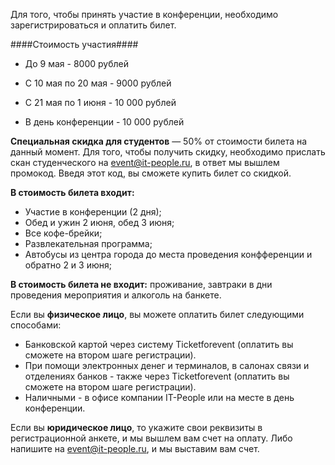 Для того, чтобы принять участие в конференции, необходимо зарегистрироваться и оплатить билет.

####Стоимость участия####

* До 9 мая - 8000 рублей

* С 10 мая по 20 мая - 9000 рублей

* С 21 мая по 1 июня - 10 000 рублей

* В день конференции - 10 000 рублей

<b>Специальная скидка для студентов</b> — 50% от стоимости билета на данный момент. Для того, чтобы получить скидку, необходимо прислать скан студенческого на event@it-people.ru, в ответ мы вышлем промокод. Введя этот код, вы сможете купить билет со скидкой.


**В стоимость билета входит:**

- Участие в конференции (2 дня);
- Обед и ужин 2 июня, обед 3 июня;   
- Все кофе-брейки;   
- Развлекательная программа; 
- Автобусы из центра города до места проведения конфференции и обратно 2 и 3 июня; 

**В стоимость билета не входит:**  проживание, завтраки в дни проведения мероприятия и алкоголь на банкете. 


Если вы <b>физическое лицо</b>, вы можете оплатить билет следующими способами:

* Банковской картой через систему Ticketforevent (оплатить вы сможете на втором шаге регистрации).
* При помощи электронных денег и терминалов, в салонах связи и отделениях банков - также через Ticketforevent (оплатить вы сможете на втором шаге регистрации).
* Наличными - в офисе компании IT-People или на месте в день конференции.

Если вы <b>юридическое лицо</b>, то укажите свои реквизиты в регистрационной анкете, и мы вышлем вам счет на оплату. Либо напишите на [event@it-people.ru](event@it-people.ru), и мы выставим вам счет.


<script type="text/javascript" src="https://pycon.ticketforevent.com/ru/widget/?h=0&s=0"></script>
